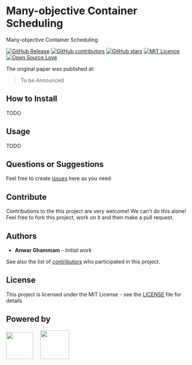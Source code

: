 # Many-objective Container Scheduling

Many-objective Container Scheduling

[![GitHub Release](https://img.shields.io/github/release/iselab-dearborn/many-objective-container-scheduling.svg)](https://github.com/iselab-dearborn/many-objective-container-scheduling/releases/latest)
[![GitHub contributors](https://img.shields.io/github/contributors/iselab-dearborn/many-objective-container-scheduling.svg)](https://github.com/iselab-dearborn/many-objective-container-scheduling/graphs/contributors)
[![GitHub stars](https://img.shields.io/github/stars/iselab-dearborn/many-objective-container-scheduling.svg)](https://github.com/iselab-dearborn/many-objective-container-scheduling)
[![MIT Licence](https://badges.frapsoft.com/os/mit/mit.svg?v=103)](https://opensource.org/licenses/mit-license.php)
[![Open Source Love](https://badges.frapsoft.com/os/v1/open-source.svg?v=103)](https://github.com/ellerbrock/open-source-badges/)

The original paper was published at:

> To be Announced 

## How to Install

TODO

## Usage

TODO

## Questions or Suggestions

Feel free to create <a href="https://github.com/iselab-dearborn/many-objective-container-scheduling/issues">issues</a> here as you need

## Contribute

Contributions to the this project are very welcome! We can't do this alone! Feel free to fork this project, work on it and then make a pull request.

## Authors

* **Anwar Ghammam** - *Initial work*

See also the list of [contributors](https://github.com/iselab-dearborn/many-objective-container-scheduling/graphs/contributors) who participated in this project.

## License

This project is licensed under the MIT License - see the [LICENSE](LICENSE) file for details

## Powered by

<p float="left">
    <img src="https://user-images.githubusercontent.com/114015/77862361-ed8ccb00-71e8-11ea-8a2b-2e634144bb4b.png" height="73px"/>
    &nbsp;
    &nbsp;
    <img src="https://user-images.githubusercontent.com/114015/77862143-99351b80-71e7-11ea-84b2-62038634f314.png" height="78px"/>
</p>
